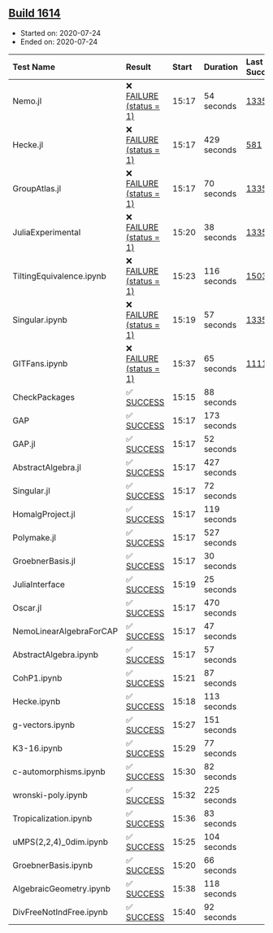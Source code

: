 ## [Build 1614](https://oscarci.mathematik.uni-kl.de/job/oscar-julia-1.4/1614/)

* Started on: 2020-07-24
* Ended on: 2020-07-24

| Test Name    | Result | Start | Duration | Last Success | First Failure |
|:-------------|:-------|:------|:---------|:-------------|:--------------|
| Nemo.jl | ❌ [FAILURE (status = 1)](https://oscarci.mathematik.uni-kl.de/job/oscar-julia-1.4/1614/artifact/logs/build-1614/Nemo.jl.log) | 15:17 | 54 seconds | [1335](https://oscarci.mathematik.uni-kl.de/job/oscar-julia-1.4/1335/) | [1336](https://oscarci.mathematik.uni-kl.de/job/oscar-julia-1.4/1336/) |
| Hecke.jl | ❌ [FAILURE (status = 1)](https://oscarci.mathematik.uni-kl.de/job/oscar-julia-1.4/1614/artifact/logs/build-1614/Hecke.jl.log) | 15:17 | 429 seconds | [581](https://oscarci.mathematik.uni-kl.de/job/oscar-julia-1.4/581/) | [582](https://oscarci.mathematik.uni-kl.de/job/oscar-julia-1.4/582/) |
| GroupAtlas.jl | ❌ [FAILURE (status = 1)](https://oscarci.mathematik.uni-kl.de/job/oscar-julia-1.4/1614/artifact/logs/build-1614/GroupAtlas.jl.log) | 15:17 | 70 seconds | [1335](https://oscarci.mathematik.uni-kl.de/job/oscar-julia-1.4/1335/) | [1336](https://oscarci.mathematik.uni-kl.de/job/oscar-julia-1.4/1336/) |
| JuliaExperimental | ❌ [FAILURE (status = 1)](https://oscarci.mathematik.uni-kl.de/job/oscar-julia-1.4/1614/artifact/logs/build-1614/JuliaExperimental.log) | 15:20 | 38 seconds | [1335](https://oscarci.mathematik.uni-kl.de/job/oscar-julia-1.4/1335/) | [1336](https://oscarci.mathematik.uni-kl.de/job/oscar-julia-1.4/1336/) |
| TiltingEquivalence.ipynb | ❌ [FAILURE (status = 1)](https://oscarci.mathematik.uni-kl.de/job/oscar-julia-1.4/1614/artifact/logs/build-1614/TiltingEquivalence.ipynb.log) | 15:23 | 116 seconds | [1503](https://oscarci.mathematik.uni-kl.de/job/oscar-julia-1.4/1503/) | [1504](https://oscarci.mathematik.uni-kl.de/job/oscar-julia-1.4/1504/) |
| Singular.ipynb | ❌ [FAILURE (status = 1)](https://oscarci.mathematik.uni-kl.de/job/oscar-julia-1.4/1614/artifact/logs/build-1614/Singular.ipynb.log) | 15:19 | 57 seconds | [1335](https://oscarci.mathematik.uni-kl.de/job/oscar-julia-1.4/1335/) | [1336](https://oscarci.mathematik.uni-kl.de/job/oscar-julia-1.4/1336/) |
| GITFans.ipynb | ❌ [FAILURE (status = 1)](https://oscarci.mathematik.uni-kl.de/job/oscar-julia-1.4/1614/artifact/logs/build-1614/GITFans.ipynb.log) | 15:37 | 65 seconds | [1111](https://oscarci.mathematik.uni-kl.de/job/oscar-julia-1.4/1111/) | [1112](https://oscarci.mathematik.uni-kl.de/job/oscar-julia-1.4/1112/) |
| CheckPackages | ✅ [SUCCESS](https://oscarci.mathematik.uni-kl.de/job/oscar-julia-1.4/1614/artifact/logs/build-1614/CheckPackages.log) | 15:15 | 88 seconds |  |  |
| GAP | ✅ [SUCCESS](https://oscarci.mathematik.uni-kl.de/job/oscar-julia-1.4/1614/artifact/logs/build-1614/GAP.log) | 15:17 | 173 seconds |  |  |
| GAP.jl | ✅ [SUCCESS](https://oscarci.mathematik.uni-kl.de/job/oscar-julia-1.4/1614/artifact/logs/build-1614/GAP.jl.log) | 15:17 | 52 seconds |  |  |
| AbstractAlgebra.jl | ✅ [SUCCESS](https://oscarci.mathematik.uni-kl.de/job/oscar-julia-1.4/1614/artifact/logs/build-1614/AbstractAlgebra.jl.log) | 15:17 | 427 seconds |  |  |
| Singular.jl | ✅ [SUCCESS](https://oscarci.mathematik.uni-kl.de/job/oscar-julia-1.4/1614/artifact/logs/build-1614/Singular.jl.log) | 15:17 | 72 seconds |  |  |
| HomalgProject.jl | ✅ [SUCCESS](https://oscarci.mathematik.uni-kl.de/job/oscar-julia-1.4/1614/artifact/logs/build-1614/HomalgProject.jl.log) | 15:17 | 119 seconds |  |  |
| Polymake.jl | ✅ [SUCCESS](https://oscarci.mathematik.uni-kl.de/job/oscar-julia-1.4/1614/artifact/logs/build-1614/Polymake.jl.log) | 15:17 | 527 seconds |  |  |
| GroebnerBasis.jl | ✅ [SUCCESS](https://oscarci.mathematik.uni-kl.de/job/oscar-julia-1.4/1614/artifact/logs/build-1614/GroebnerBasis.jl.log) | 15:17 | 30 seconds |  |  |
| JuliaInterface | ✅ [SUCCESS](https://oscarci.mathematik.uni-kl.de/job/oscar-julia-1.4/1614/artifact/logs/build-1614/JuliaInterface.log) | 15:19 | 25 seconds |  |  |
| Oscar.jl | ✅ [SUCCESS](https://oscarci.mathematik.uni-kl.de/job/oscar-julia-1.4/1614/artifact/logs/build-1614/Oscar.jl.log) | 15:17 | 470 seconds |  |  |
| NemoLinearAlgebraForCAP | ✅ [SUCCESS](https://oscarci.mathematik.uni-kl.de/job/oscar-julia-1.4/1614/artifact/logs/build-1614/NemoLinearAlgebraForCAP.log) | 15:17 | 47 seconds |  |  |
| AbstractAlgebra.ipynb | ✅ [SUCCESS](https://oscarci.mathematik.uni-kl.de/job/oscar-julia-1.4/1614/artifact/logs/build-1614/AbstractAlgebra.ipynb.log) | 15:17 | 57 seconds |  |  |
| CohP1.ipynb | ✅ [SUCCESS](https://oscarci.mathematik.uni-kl.de/job/oscar-julia-1.4/1614/artifact/logs/build-1614/CohP1.ipynb.log) | 15:21 | 87 seconds |  |  |
| Hecke.ipynb | ✅ [SUCCESS](https://oscarci.mathematik.uni-kl.de/job/oscar-julia-1.4/1614/artifact/logs/build-1614/Hecke.ipynb.log) | 15:18 | 113 seconds |  |  |
| g-vectors.ipynb | ✅ [SUCCESS](https://oscarci.mathematik.uni-kl.de/job/oscar-julia-1.4/1614/artifact/logs/build-1614/g-vectors.ipynb.log) | 15:27 | 151 seconds |  |  |
| K3-16.ipynb | ✅ [SUCCESS](https://oscarci.mathematik.uni-kl.de/job/oscar-julia-1.4/1614/artifact/logs/build-1614/K3-16.ipynb.log) | 15:29 | 77 seconds |  |  |
| c-automorphisms.ipynb | ✅ [SUCCESS](https://oscarci.mathematik.uni-kl.de/job/oscar-julia-1.4/1614/artifact/logs/build-1614/c-automorphisms.ipynb.log) | 15:30 | 82 seconds |  |  |
| wronski-poly.ipynb | ✅ [SUCCESS](https://oscarci.mathematik.uni-kl.de/job/oscar-julia-1.4/1614/artifact/logs/build-1614/wronski-poly.ipynb.log) | 15:32 | 225 seconds |  |  |
| Tropicalization.ipynb | ✅ [SUCCESS](https://oscarci.mathematik.uni-kl.de/job/oscar-julia-1.4/1614/artifact/logs/build-1614/Tropicalization.ipynb.log) | 15:36 | 83 seconds |  |  |
| uMPS(2,2,4)_0dim.ipynb | ✅ [SUCCESS](https://oscarci.mathematik.uni-kl.de/job/oscar-julia-1.4/1614/artifact/logs/build-1614/uMPS-2-2-4-_0dim.ipynb.log) | 15:25 | 104 seconds |  |  |
| GroebnerBasis.ipynb | ✅ [SUCCESS](https://oscarci.mathematik.uni-kl.de/job/oscar-julia-1.4/1614/artifact/logs/build-1614/GroebnerBasis.ipynb.log) | 15:20 | 66 seconds |  |  |
| AlgebraicGeometry.ipynb | ✅ [SUCCESS](https://oscarci.mathematik.uni-kl.de/job/oscar-julia-1.4/1614/artifact/logs/build-1614/AlgebraicGeometry.ipynb.log) | 15:38 | 118 seconds |  |  |
| DivFreeNotIndFree.ipynb | ✅ [SUCCESS](https://oscarci.mathematik.uni-kl.de/job/oscar-julia-1.4/1614/artifact/logs/build-1614/DivFreeNotIndFree.ipynb.log) | 15:40 | 92 seconds |  |  |
